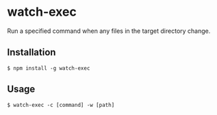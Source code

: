 # watch-exec

Run a specified command when any files in the target directory change.

## Installation

```
$ npm install -g watch-exec
```

## Usage

```
$ watch-exec -c [command] -w [path]
```
